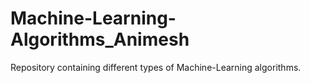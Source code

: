 # Machine-Learning-Algorithms_Animesh
Repository containing different types of Machine-Learning algorithms.
